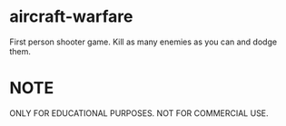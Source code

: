 # aircraft-warfare
First person shooter game. Kill as many enemies as you can and dodge them. 
# NOTE
ONLY FOR EDUCATIONAL PURPOSES. NOT FOR COMMERCIAL USE.
